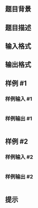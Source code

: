 # 

## 题目背景



## 题目描述



## 输入格式


## 输出格式


## 样例 #1

### 样例输入 #1

```

```

### 样例输出 #1

```

```

## 样例 #2

### 样例输入 #2

```

```

### 样例输出 #2

```

```

## 提示


